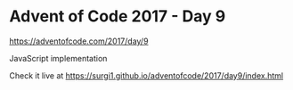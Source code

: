 # Advent of Code 2017 - Day 9

https://adventofcode.com/2017/day/9

JavaScript implementation

Check it live at https://surgi1.github.io/adventofcode/2017/day9/index.html